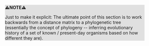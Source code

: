 <div style="margin:2em; background-color: #e0e0e0;">

<strong>⚠️NOTE️️️⚠️</strong>

Just to make it explicit: The ultimate point of this section is to work backwards from a distance matrix to a phylogenetic tree (essentially the concept of phylogeny -- inferring evolutionary history of a set of known / present-day organisms based on how different they are).
</div>

